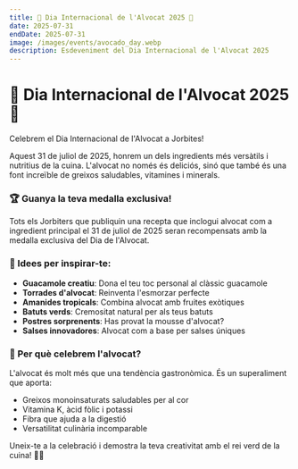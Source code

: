 ```yaml
---
title: 🥑 Dia Internacional de l'Alvocat 2025 🥑
date: 2025-07-31
endDate: 2025-07-31
image: /images/events/avocado_day.webp
description: Esdeveniment del Dia Internacional de l'Alvocat 2025
---
```


# 🥑 Dia Internacional de l'Alvocat 2025 🥑

Celebrem el Dia Internacional de l'Alvocat a Jorbites!

Aquest 31 de juliol de 2025, honrem un dels ingredients més versàtils i nutritius de la cuina. L'alvocat no només és deliciós, sinó que també és una font increïble de greixos saludables, vitamines i minerals.

### 🏆 Guanya la teva medalla exclusiva!

Tots els Jorbiters que publiquin una recepta que inclogui alvocat com a ingredient principal el 31 de juliol de 2025 seran recompensats amb la medalla exclusiva del Dia de l'Alvocat.

### 🥑 Idees per inspirar-te:

- **Guacamole creatiu**: Dona el teu toc personal al clàssic guacamole
- **Torrades d'alvocat**: Reinventa l'esmorzar perfecte
- **Amanides tropicals**: Combina alvocat amb fruites exòtiques
- **Batuts verds**: Cremositat natural per als teus batuts
- **Postres sorprenents**: Has provat la mousse d'alvocat?
- **Salses innovadores**: Alvocat com a base per salses úniques

### 💚 Per què celebrem l'alvocat?

L'alvocat és molt més que una tendència gastronòmica. És un superaliment que aporta:
- Greixos monoinsaturats saludables per al cor
- Vitamina K, àcid fòlic i potassi
- Fibra que ajuda a la digestió
- Versatilitat culinària incomparable

Uneix-te a la celebració i demostra la teva creativitat amb el rei verd de la cuina! 🥑👑
